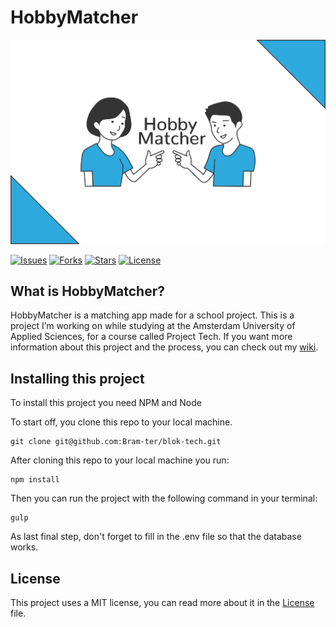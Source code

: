 # HobbyMatcher

![Banner](./public/assets/banner.jpg)

<section>
  <a href="https://github.com/Bram-ter/blok-tech/issues" target="_blank"><img alt="Issues" src="https://img.shields.io/github/issues/Bram-ter/blok-tech"></a>
  <a href="https://github.com/Bram-ter/blok-tech/network" target="_blank"><img alt="Forks" src="https://img.shields.io/github/forks/Bram-ter/blok-tech"></a>
  <a href="https://github.com/Bram-ter/blok-tech/stargazers" target="_blank"><img alt="Stars" src="https://img.shields.io/github/stars/Bram-ter/blok-tech"></a>
  <a href="https://github.com/Bram-ter/blok-tech/blob/master/LICENSE" target="_blank"><img alt="License" src="https://img.shields.io/github/license/Bram-ter/blok-tech"></a>
</section>

## What is HobbyMatcher?
HobbyMatcher is a matching app made for a school project. This is a project I’m working on while studying at the Amsterdam University of Applied Sciences, for a course called Project Tech. If you want more information about this project and the process, you can check out my [wiki](https://github.com/Bram-ter/blok-tech/wiki).

## Installing this project
To install this project you need NPM and Node

To start off, you clone this repo to your local machine.
```
git clone git@github.com:Bram-ter/blok-tech.git
```

After cloning this repo to your local machine you run:
```
npm install
```

Then you can run the project with the following command in your terminal:
```
gulp
```

As last final step, don't forget to fill in the .env file so that the database works.

## License
This project uses a MIT license, you can read more about it in the [License](./LICENSE) file.


